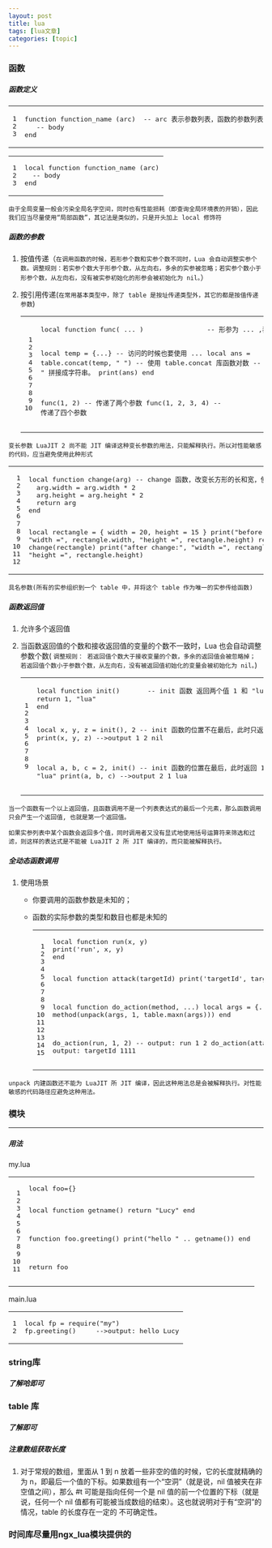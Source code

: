 ```yaml
---
layout: post
title: lua 
tags: [lua文章]
categories: [topic]
---
```


      

<h3 id="函数">函数</h3>



<h5 id="函数定义">函数定义</h5>
<div class="highlight"><div class="chroma">
<table class="lntable"><tr><td class="lntd">
<pre class="chroma"><span class="lnt">1
</span><span class="lnt">2
</span><span class="lnt">3
</span></pre></td>
<td class="lntd">
<pre class="chroma">function function_name (arc)  -- arc 表示参数列表，函数的参数列表可以为空
   -- body
end</pre></td></tr></table>
</div>
</div><div class="highlight"><div class="chroma">
<table class="lntable"><tr><td class="lntd">
<pre class="chroma"><span class="lnt">1
</span><span class="lnt">2
</span><span class="lnt">3
</span></pre></td>
<td class="lntd">
<pre class="chroma">local function function_name (arc)
  -- body
end</pre></td></tr></table>
</div>
</div>
<p><code>由于全局变量一般会污染全局名字空间，同时也有性能损耗（即查询全局环境表的开销），因此我们应当尽量使用“局部函数”，其记法是类似的，只是开头加上 local 修饰符</code></p>

<h5 id="函数的参数">函数的参数</h5>

<ol>
<li>按值传递（<code>在调用函数的时候，若形参个数和实参个数不同时，Lua 会自动调整实参个数。调整规则：若实参个数大于形参个数，从左向右，多余的实参被忽略；若实参个数小于形参个数，从左向右，没有被实参初始化的形参会被初始化为 nil。</code>）</li>

<li><p>按引用传递(<code>在常用基本类型中，除了 table 是按址传递类型外，其它的都是按值传递参数</code>)</p>
<div class="highlight"><div class="chroma">
<table class="lntable"><tr><td class="lntd">
<pre class="chroma"><span class="lnt"> 1
</span><span class="lnt"> 2
</span><span class="lnt"> 3
</span><span class="lnt"> 4
</span><span class="lnt"> 5
</span><span class="lnt"> 6
</span><span class="lnt"> 7
</span><span class="lnt"> 8
</span><span class="lnt"> 9
</span><span class="lnt">10
</span></pre></td>
<td class="lntd">
<pre class="chroma">local function func( ... )                -- 形参为 ... ,表示函数采用变长参数

local temp = {...}                     -- 访问的时候也要使用 ...
local ans = table.concat(temp, " ")    -- 使用 table.concat 库函数对数
                                      -- 组内容使用 " " 拼接成字符串。
print(ans)
end

func(1, 2)        -- 传递了两个参数
func(1, 2, 3, 4)  -- 传递了四个参数</pre></td></tr></table>
</div>
</div></li>
</ol>

<p><code>变长参数 LuaJIT 2 尚不能 JIT 编译这种变长参数的用法，只能解释执行。所以对性能敏感的代码，应当避免使用此种形式</code></p>
<div class="highlight"><div class="chroma">
<table class="lntable"><tr><td class="lntd">
<pre class="chroma"><span class="lnt"> 1
</span><span class="lnt"> 2
</span><span class="lnt"> 3
</span><span class="lnt"> 4
</span><span class="lnt"> 5
</span><span class="lnt"> 6
</span><span class="lnt"> 7
</span><span class="lnt"> 8
</span><span class="lnt"> 9
</span><span class="lnt">10
</span><span class="lnt">11
</span><span class="lnt">12
</span></pre></td>
<td class="lntd">
<pre class="chroma">local function change(arg) -- change 函数，改变长方形的长和宽，使其各增长一倍
  arg.width = arg.width * 2
  arg.height = arg.height * 2
  return arg
end

local rectangle = { width = 20, height = 15 }
print("before change:", "width  =", rectangle.width,
                        "height =", rectangle.height)
rectangle = change(rectangle)
print("after  change:", "width  =", rectangle.width,
                        "height =", rectangle.height)</pre></td></tr></table>
</div>
</div>
<p><code>具名参数(所有的实参组织到一个 table 中，并将这个 table 作为唯一的实参传给函数)</code></p>

<h5 id="函数返回值">函数返回值</h5>

<ol>
<li>允许多个返回值</li>

<li><p>当函数返回值的个数和接收返回值的变量的个数不一致时，Lua 也会自动调整参数个数( <code>调整规则： 若返回值个数大于接收变量的个数，多余的返回值会被忽略掉； 若返回值个数小于参数个数，从左向右，没有被返回值初始化的变量会被初始化为 nil。</code>)</p>
<div class="highlight"><div class="chroma">
<table class="lntable"><tr><td class="lntd">
<pre class="chroma"><span class="lnt">1
</span><span class="lnt">2
</span><span class="lnt">3
</span><span class="lnt">4
</span><span class="lnt">5
</span><span class="lnt">6
</span><span class="lnt">7
</span><span class="lnt">8
</span><span class="lnt">9
</span></pre></td>
<td class="lntd">
<pre class="chroma">local function init()       -- init 函数 返回两个值 1 和 "lua"
return 1, "lua"
end

local x, y, z = init(), 2   -- init 函数的位置不在最后，此时只返回 1
print(x, y, z)              --&gt;output  1  2  nil

local a, b, c = 2, init()   -- init 函数的位置在最后，此时返回 1 和 "lua"
print(a, b, c)              --&gt;output  2  1  lua</pre></td></tr></table>
</div>
</div></li>
</ol>

<p><code>当一个函数有一个以上返回值，且函数调用不是一个列表表达式的最后一个元素，那么函数调用只会产生一个返回值, 也就是第一个返回值。</code></p>

<p><code>如果实参列表中某个函数会返回多个值，同时调用者又没有显式地使用括号运算符来筛选和过滤，则这样的表达式是不能被 LuaJIT 2 所 JIT 编译的，而只能被解释执行。</code></p>

<h5 id="全动态函数调用">全动态函数调用</h5>

<ol>
<li><p>使用场景</p>

<ul>
<li>你要调用的函数参数是未知的；</li>

<li><p>函数的实际参数的类型和数目也都是未知的</p>
<div class="highlight"><div class="chroma">
<table class="lntable"><tr><td class="lntd">
<pre class="chroma"><span class="lnt"> 1
</span><span class="lnt"> 2
</span><span class="lnt"> 3
</span><span class="lnt"> 4
</span><span class="lnt"> 5
</span><span class="lnt"> 6
</span><span class="lnt"> 7
</span><span class="lnt"> 8
</span><span class="lnt"> 9
</span><span class="lnt">10
</span><span class="lnt">11
</span><span class="lnt">12
</span><span class="lnt">13
</span><span class="lnt">14
</span><span class="lnt">15
</span></pre></td>
<td class="lntd">
<pre class="chroma">local function run(x, y)
print('run', x, y)
end

local function attack(targetId)
print('targetId', targetId)
end

local function do_action(method, ...)
local args = {...} or {}
method(unpack(args, 1, table.maxn(args)))
end

do_action(run, 1, 2)         -- output: run 1 2
do_action(attack, 1111)      -- output: targetId    1111</pre></td></tr></table>
</div>
</div></li>
</ul></li>
</ol>

<p><code>unpack 内建函数还不能为 LuaJIT 所 JIT 编译，因此这种用法总是会被解释执行。对性能敏感的代码路径应避免这种用法。</code></p>

<h3 id="模块">模块</h3>

<hr>

<h5 id="用法">用法</h5>

<p>my.lua</p>
<div class="highlight"><div class="chroma">
<table class="lntable"><tr><td class="lntd">
<pre class="chroma"><span class="lnt"> 1
</span><span class="lnt"> 2
</span><span class="lnt"> 3
</span><span class="lnt"> 4
</span><span class="lnt"> 5
</span><span class="lnt"> 6
</span><span class="lnt"> 7
</span><span class="lnt"> 8
</span><span class="lnt"> 9
</span><span class="lnt">10
</span><span class="lnt">11
</span></pre></td>
<td class="lntd">
<pre class="chroma">local foo={}

local function getname()
    return "Lucy"
end

function foo.greeting()
    print("hello " .. getname())
end

return foo</pre></td></tr></table>
</div>
</div>
<p>main.lua</p>
<div class="highlight"><div class="chroma">
<table class="lntable"><tr><td class="lntd">
<pre class="chroma"><span class="lnt">1
</span><span class="lnt">2
</span></pre></td>
<td class="lntd">
<pre class="chroma">local fp = require("my")
fp.greeting()     --&gt;output: hello Lucy</pre></td></tr></table>
</div>
</div>
<h3 id="string库">string库</h3>



<h5 id="了解哈即可">了解哈即可</h5>

<h3 id="table-库">table 库</h3>

<h5 id="了解即可">了解即可</h5>

<h5 id="注意数组获取长度">注意数组获取长度</h5>

<ol>
<li>对于常规的数组，里面从 1 到 n 放着一些非空的值的时候，它的长度就精确的为 n，即最后一个值的下标。如果数组有一个“空洞”（就是说，nil 值被夹在非空值之间），那么 #t 可能是指向任何一个是 nil 值的前一个位置的下标（就是说，任何一个 nil 值都有可能被当成数组的结束）。这也就说明对于有“空洞”的情况，table 的长度存在一定的 不可确定性。</li>
</ol>

<h3 id="时间库尽量用ngx-lua模块提供的">时间库尽量用ngx_lua模块提供的</h3>